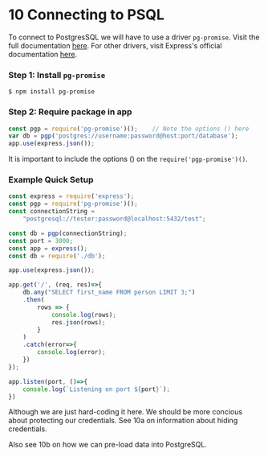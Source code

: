 # 10 Connecting to PSQL
To connect to PostgresSQL we will have to use a driver `pg-promise`. 
Visit the full documentation [here](https://github.com/vitaly-t/pg-promise). 
For other drivers, visit Express's official documentation [here](https://expressjs.com/en/guide/database-integration.html). 

### **Step 1:** Install `pg-promise`
```
$ npm install pg-promise
```

### **Step 2:** Require package in app
```javascript
const pgp = require('pg-promise')();    // Note the options () here
var db = pgp('postgres://username:password@host:port/database');
app.use(express.json());
```
It is important to include the options () on the `require('pgp-promise')()`. 

### Example Quick Setup
```javascript
const express = require('express');
const pgp = require('pg-promise')();
const connectionString = 
    "postgresql://tester:password@localhost:5432/test"; 

const db = pgp(connectionString); 
const port = 3000; 
const app = express(); 
const db = require('./db'); 

app.use(express.json()); 

app.get('/', (req, res)=>{
    db.any("SELECT first_name FROM person LIMIT 3;")
    .then(
        rows => {
            console.log(rows); 
            res.json(rows);
        }
    )
    .catch(error=>{
        console.log(error);
    })
}); 

app.listen(port, ()=>{
    console.log(`Listening on port ${port}`); 
})
```
Although we are just hard-coding it here. We should be more concious about protecting our credentials. 
See 10a on information about hiding credentials.

Also see 10b on how we can pre-load data into PostgreSQL. 